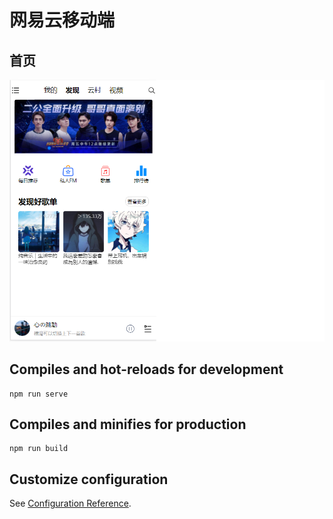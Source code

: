 # 网易云移动端

## 首页
![首页面](src/assets/img/zhuye.png)

## Compiles and hot-reloads for development
```
npm run serve
```

## Compiles and minifies for production
```
npm run build
```

## Customize configuration
See [Configuration Reference](https://cli.vuejs.org/config/).
